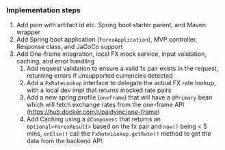 ### Implementation steps

1. Add pom with artifact id etc. Spring boot starter parent, and Maven wrapper
2. Add Spring boot application (`ForexApplication`), MVP controller, Response class, and JaCoCo support
3. Add One-frame integration, local FX mock service, input validation, caching, and error handling
    1. Add request validation to ensure a valid fx pair exists in the request, returning errors if unsupported
       currencies detected
    2. Add a `FxRateLookup` interface to delegate the actual FX rate lookup, with a local dev impl that returns mocked
       rate pairs
    3. Add a new spring profile (`oneframe`) that will have a `@Primary` bean which will fetch exchange rates from the
       one-frame API (https://hub.docker.com/r/paidyinc/one-frame)
    4. Add Caching using a `@Component` that returns an `Optional<ForexResult>` based on the fx pair and `now()`
       being < 5 mins, `orElse()` call the `FxRateLookup.getRate()` method to get the data from the backend API.
